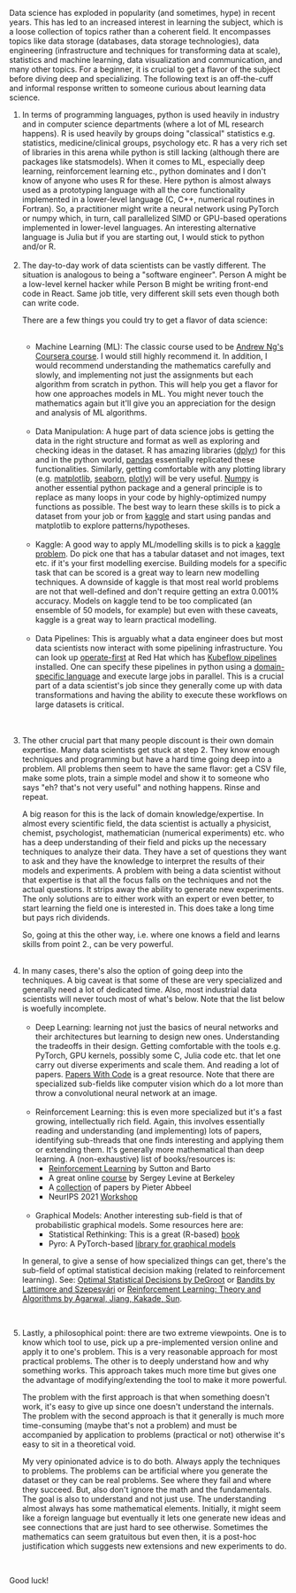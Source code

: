 <html>

<body>
    <p>
Data science has exploded in popularity (and sometimes, hype) in recent years. This has led to an increased interest in learning the subject, which is a loose collection of topics rather than a coherent field. It encompasses topics like data storage (databases, data storage technologies), data engineering (infrastructure and techniques for transforming data at scale), statistics and machine learning, data visualization and communication, and many other topics. For a beginner, it is crucial to get a flavor of the subject before diving deep and specializing. The following text is an off-the-cuff and informal response written to someone curious about learning data science.
</p>

<ol>
<li> In terms of programming languages, python is used heavily in industry and in computer science departments (where a lot of ML research happens). R is used heavily by groups doing "classical" statistics e.g. statistics, medicine/clinical groups, psychology etc. R has a very rich set of libraries in this arena while python is still lacking (although there are packages like statsmodels). When it comes to ML, especially deep learning, reinforcement learning etc., python dominates and I don't know of anyone who uses R for these. Here python is almost always used as a prototyping language with all the core functionality implemented in a lower-level language (C, C++, numerical routines in Fortran). So, a practitioner might write a neural network using PyTorch or numpy which, in turn, call parallelized SIMD or GPU-based operations implemented in lower-level languages. An interesting alternative language is Julia but if you are starting out, I would stick to python and/or R. </li><br>

<li> The day-to-day work of data scientists can be vastly different. The situation is analogous to being a "software engineer". Person A might be a low-level kernel hacker while Person B might be writing front-end code in React. Same job title, very different skill sets even though both can write code.

There are a few things you could try to get a flavor of data science:

<ul>
    <br>
<li>Machine Learning (ML): The classic course used to be <a href=https://www.coursera.org/learn/machine-learning>Andrew Ng's Coursera course</a>. I would still highly recommend it. In addition, I would recommend understanding the mathematics carefully and slowly, and implementing not just the assignments but each algorithm from scratch in python. This will help you get a flavor for how one approaches models in ML. You might never touch the mathematics again but it'll give you an appreciation for the design and analysis of ML algorithms.</li><br>

<li>Data Manipulation: A huge part of data science jobs is getting the data in the right structure and format as well as exploring and checking ideas in the dataset. R has amazing libraries (<a href="https://dplyr.tidyverse.org/">dplyr</a>) for this and in the python world, <a href="https://pandas.pydata.org/">pandas</a> essentially replicated these functionalities. Similarly, getting comfortable with any plotting library (e.g. <a href="https://matplotlib.org/">matplotlib</a>, <a href="https://seaborn.pydata.org/">seaborn</a>, <a href="https://plotly.com/">plotly</a>) will be very useful. <a href="https://numpy.org/">Numpy</a> is another essential python package and a general principle is to replace as many loops in your code by highly-optimized numpy functions as possible. The best way to learn these skills is to pick a dataset from your job or from <a href="https://www.kaggle.com/">kaggle</a> and start using pandas and matplotlib to explore patterns/hypotheses.</li><br>

<li>Kaggle: A good way to apply ML/modelling skills is to pick a <a href="https://www.kaggle.com/competitions">kaggle problem</a>. Do pick one that has a tabular dataset and not images, text etc. if it's your first modelling exercise. Building models for a specific task that can be scored is a great way to learn new modelling techniques. A downside of kaggle is that most real world problems are not that well-defined and don't require getting an extra 0.001% accuracy. Models on kaggle tend to be too complicated (an ensemble of 50 models, for example) but even with these caveats, kaggle is a great way to learn practical modelling.</li><br>

<li>Data Pipelines: This is arguably what a data engineer does but most data scientists now interact with some pipelining infrastructure. You can look up <a href="https://www.operate-first.cloud/">operate-first</a> at Red Hat which has <a href="https://www.kubeflow.org/docs/components/pipelines/introduction/">Kubeflow pipelines</a> installed. One can specify these pipelines in python using a <a href="https://www.kubeflow.org/docs/components/pipelines/sdk/sdk-overview/">domain-specific language</a> and execute large jobs in parallel. This is a crucial part of a data scientist's job since they generally come up with data transformations and having the ability to execute these workflows on large datasets is critical. </li><br></ul></li><br>

<li> <p>The other crucial part that many people discount is their own domain expertise. Many data scientists get stuck at step 2. They know enough techniques and programming but have a hard time going deep into a problem. All problems then seem to have the same flavor: get a CSV file, make some plots, train a simple model and show it to someone who says "eh? that's not very useful" and nothing happens. Rinse and repeat. </p>

<p>A big reason for this is the lack of domain knowledge/expertise. In almost every scientific field, the data scientist is actually a physicist, chemist, psychologist, mathematician (numerical experiments) etc. who has a deep understanding of their field and picks up the necessary techniques to analyze their data. They have a set of questions they want to ask and they have the knowledge to interpret the results of their models and experiments. A problem with being a data scientist without that expertise is that all the focus falls on the techniques and not the actual questions. It strips away the ability to generate new experiments. The only solutions are to either work with an expert or even better, to start learning the field one is interested in. This does take a long time but pays rich dividends.</p>

<p>So, going at this the other way, i.e. where one knows a field and learns skills from point 2., can be very powerful.</p></li><br>

<li> In many cases, there's also the option of going deep into the techniques. A big caveat is that some of these are very specialized and generally need a lot of dedicated time. Also, most industrial data scientists will never touch most of what's below. Note that the list below is woefully incomplete.

<ul>
    <br>
<li> Deep Learning: learning not just the basics of neural networks and their architectures but learning to design new ones. Understanding the tradeoffs in their design. Getting comfortable with the tools e.g. PyTorch, GPU kernels, possibly some C, Julia code etc. that let one carry out diverse experiments and scale them. And reading a lot of papers. <a href="https://paperswithcode.com/">Papers With Code</a> is a great resource. Note that there are specialized sub-fields like computer vision which do a lot more than throw a convolutional neural network at an image. </li><br>

<li>Reinforcement Learning: this is even more specialized but it's a fast growing, intellectually rich field. Again, this involves essentially reading and understanding (and implementing) lots of papers, identifying sub-threads that one finds interesting and applying them or extending them. It's generally more mathematical than deep learning. A (non-exhaustive) list of books/resources is:

<ul>
<li><a href="http://www.incompleteideas.net/book/the-book-2nd.html">Reinforcement Learning</a> by Sutton and Barto</li>

<li>A great online <a href="https://rail.eecs.berkeley.edu/deeprlcourse-fa20/">course</a> by Sergey Levine at Berkeley</li>

<li>A <a href="https://sites.google.com/view/berkeley-cs294-190-fa21">collection</a> of papers by Pieter Abbeel </li>

<li> NeurIPS 2021 <a href="https://sites.google.com/view/deep-rl-workshop-neurips2021">Workshop</a> </li> </ul>
</li>

<br>
<li> Graphical Models: Another interesting sub-field is that of probabilistic graphical models. Some resources here are:

<ul>
<li>Statistical Rethinking: This is a great (R-based) <a href="https://xcelab.net/rm/statistical-rethinking/">book</a></li>

<li>Pyro: A PyTorch-based <a href="https://pyro.ai/">library for graphical models</a></li></ul></li></ul>

<p>In general, to give a sense of how specialized things can get, there's the sub-field of optimal statistical decision making (related to reinforcement learning). See: <a href="https://www.amazon.com/Optimal-Statistical-Decisions-Morris-DeGroot/dp/047168029X">Optimal Statistical Decisions by  DeGroot</a> or <a href="https://tor-lattimore.com/downloads/book/book.pdf">Bandits by Lattimore and Szepesv&aacute;ri</a> or <a href="https://rltheorybook.github.io">Reinforcement Learning: Theory and Algorithms by Agarwal, Jiang, Kakade, Sun</a>. </p></ul></li><br>

<li> <p>Lastly, a philosophical point: there are two extreme viewpoints. One is to know which tool to use, pick up a pre-implemented version online and apply it to one's problem. This is a very reasonable approach for most practical problems. The other is to deeply understand how and why something works. This approach takes much more time but gives one the advantage of modifying/extending the tool to make it more powerful. </p>

<p>The problem with the first approach is that when something doesn't work, it's easy to give up since one doesn't understand the internals. The problem with the second approach is that it generally is much more time-consuming (maybe that's not a problem) and must be accompanied by application to problems (practical or not) otherwise it's easy to sit in a theoretical void.</p>

<p>My very opinionated advice is to do both. Always apply the techniques to problems. The problems can be artificial where you generate the dataset or they can be real problems. See where they fail and where they succeed. But, also don't ignore the math and the fundamentals. The goal is also to understand and not just use. The understanding almost always has some mathematical elements. Initially, it might seem like a foreign language but eventually it lets one generate new ideas and see connections that are just hard to see otherwise. Sometimes the mathematics can seem gratuitous but even then, it is a post-hoc justification which suggests new extensions and new experiments to do. </p></li><br>

</ol>

Good luck!
</body>

</html>
